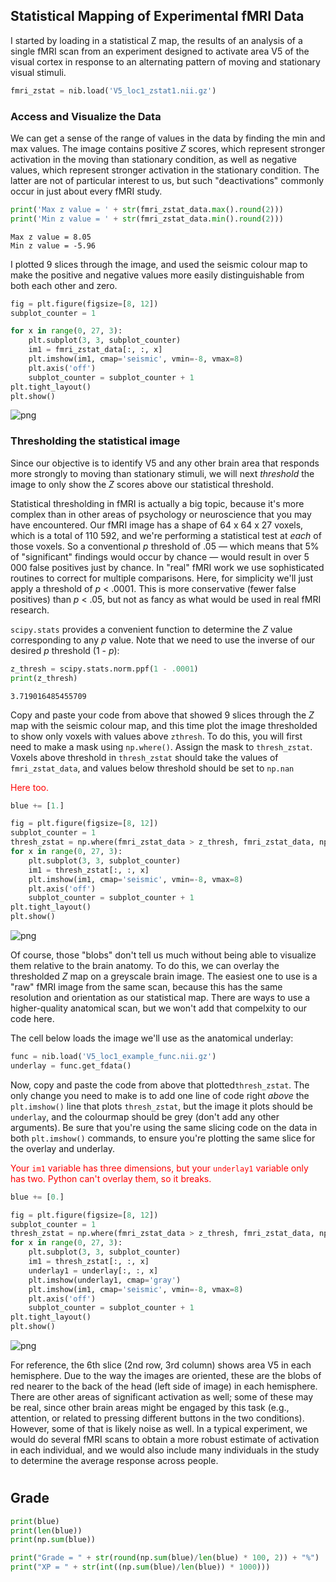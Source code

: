 ## Statistical Mapping of Experimental fMRI Data

I started by loading in a statistical Z map, the results of an analysis of a single fMRI scan from an experiment designed to activate area V5 of the visual cortex in response to an alternating pattern of moving and stationary visual stimuli.


```python
fmri_zstat = nib.load('V5_loc1_zstat1.nii.gz')
```

### Access and Visualize the Data

We can get a sense of the range of values in the data by finding the min and max values. The image contains positive *Z* scores, which represent stronger activation in the moving than stationary condition, as well as negative values, which represent stronger activation in the stationary condition. The latter are not of particular interest to us, but such "deactivations" commonly occur in just about every fMRI study.


```python
print('Max z value = ' + str(fmri_zstat_data.max().round(2)))
print('Min z value = ' + str(fmri_zstat_data.min().round(2)))
```

    Max z value = 8.05
    Min z value = -5.96


I plotted 9 slices through the image, and used the seismic colour map to make the positive and negative values more easily distinguishable from both each other and zero.

   
```python
fig = plt.figure(figsize=[8, 12])
subplot_counter = 1

for x in range(0, 27, 3):
    plt.subplot(3, 3, subplot_counter)
    im1 = fmri_zstat_data[:, :, x]
    plt.imshow(im1, cmap='seismic', vmin=-8, vmax=8)
    plt.axis('off')
    subplot_counter = subplot_counter + 1
plt.tight_layout()
plt.show()
```

![png](Assignment_5_files/Assignment_5_84_0.png)
    


### Thresholding the statistical image

Since our objective is to identify V5 and any other brain area that responds more strongly to moving than stationary stimuli, we will next *threshold* the image to only show the *Z* scores above our statistical threshold. 

Statistical thresholding in fMRI is actually a big topic, because it's more complex than in other areas of psychology or neuroscience that you may have encountered. Our fMRI image has a shape of 64 x 64 x 27 voxels, which is a total of 110 592, and we're performing a statistical test at *each* of those voxels. So a conventional *p* threshold of .05 — which means that 5% of "significant" findings would occur by chance — would result in over 5 000 false positives just by chance. In "real" fMRI work we use sophisticated routines to correct for multiple comparisons. Here, for simplicity we'll just apply a threshold of *p* < .0001. This is more conservative (fewer false positives) than *p* < .05, but not as fancy as what would be used in real fMRI research. 

`scipy.stats` provides a convenient function to determine the *Z* value corresponding to any *p* value. Note that we need to use the inverse of our desired *p* threshold (1 - *p*):


```python
z_thresh = scipy.stats.norm.ppf(1 - .0001)
print(z_thresh)
```

    3.719016485455709


Copy and paste your code from above that showed 9 slices through the *Z* map with the seismic colour map, and this time plot the image thresholded to show only voxels with values above `zthresh`. To do this, you will first need to make a mask using `np.where()`. Assign the mask to `thresh_zstat`. Voxels above threshold in `thresh_zstat` should take the values of `fmri_zstat_data`, and values below threshold should be set to `np.nan` 

<font color='red'>Here too. </font>


```python
blue += [1.]
```


```python
fig = plt.figure(figsize=[8, 12])
subplot_counter = 1
thresh_zstat = np.where(fmri_zstat_data > z_thresh, fmri_zstat_data, np.nan)
for x in range(0, 27, 3):
    plt.subplot(3, 3, subplot_counter)
    im1 = thresh_zstat[:, :, x]
    plt.imshow(im1, cmap='seismic', vmin=-8, vmax=8)
    plt.axis('off')
    subplot_counter = subplot_counter + 1
plt.tight_layout()
plt.show()
```
    
![png](Assignment_5_files/Assignment_5_90_0.png)

Of course, those "blobs" don't tell us much without being able to visualize them relative to the brain anatomy. To do this, we can overlay the thresholded *Z* map on a greyscale brain image. The easiest one to use is a "raw" fMRI image from the same scan, because this has the same resolution and orientation as our statistical map. There are ways to use a higher-quality anatomical scan, but we won't add that compelxity to our code here.

The cell below loads the image we'll use as the anatomical underlay:


```python
func = nib.load('V5_loc1_example_func.nii.gz')
underlay = func.get_fdata()
```

Now, copy and paste the code from above that plotted`thresh_zstat`. The only change you need to make is to add one line of code right *above* the `plt.imshow()` line that plots `thresh_zstat`, but the image it plots should be `underlay`, and the colourmap should be grey (don't add any other arguments). Be sure that you're using the same slicing code on the data in both `plt.imshow()` commands, to ensure you're plotting the same slice for the overlay and underlay.

<font color='red'>Your `im1` variable has three dimensions, but your `underlay1` variable only has two. Python can't overlay them, so it breaks. </font>


```python
blue += [0.]
```


```python
fig = plt.figure(figsize=[8, 12])
subplot_counter = 1
thresh_zstat = np.where(fmri_zstat_data > z_thresh, fmri_zstat_data, np.nan)
for x in range(0, 27, 3):
    plt.subplot(3, 3, subplot_counter)
    im1 = thresh_zstat[:, :, x]
    underlay1 = underlay[:, :, x]
    plt.imshow(underlay1, cmap='gray')
    plt.imshow(im1, cmap='seismic', vmin=-8, vmax=8)
    plt.axis('off')
    subplot_counter = subplot_counter + 1
plt.tight_layout()
plt.show()
```




    
![png](Assignment_5_files/Assignment_5_96_0.png)
    



For reference, the 6th slice (2nd row, 3rd column) shows area V5 in each hemisphere. Due to the way the images are oriented, these are the blobs of red nearer to the back of the head (left side of image) in each hemisphere. There are other areas of significant activation as well; some of these may be real, since other brain areas might be engaged by this task (e.g., attention, or related to pressing different buttons in the two conditions). However, some of that is likely noise as well. In a typical experiment, we would do several fMRI scans to obtain a more robust estimate of activation in each individual, and we would also include many individuals in the study to determine the average response across people. 

# 

## Grade


```python
print(blue)
print(len(blue))
print(np.sum(blue))
```


```python
print("Grade = " + str(round(np.sum(blue)/len(blue) * 100, 2)) + "%")
print("XP = " + str(int((np.sum(blue)/len(blue)) * 1000)))
```
